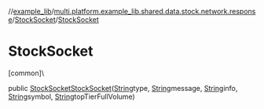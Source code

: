 //[example_lib](../../../index.md)/[multi.platform.example_lib.shared.data.stock.network.response](../index.md)/[StockSocket](index.md)/[StockSocket](-stock-socket.md)

# StockSocket

[common]\

public [StockSocket](index.md)[StockSocket](-stock-socket.md)([String](https://developer.android.com/reference/kotlin/java/lang/String.html)type, [String](https://developer.android.com/reference/kotlin/java/lang/String.html)message, [String](https://developer.android.com/reference/kotlin/java/lang/String.html)info, [String](https://developer.android.com/reference/kotlin/java/lang/String.html)symbol, [String](https://developer.android.com/reference/kotlin/java/lang/String.html)topTierFullVolume)
